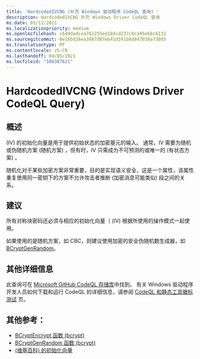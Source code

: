 ```yaml
---
title: 'HardcodedIVCNG (补充 Windows 驱动程序 CodeQL 查询) '
description: HardcodedIVCNG 补充 Windows Driver CodeQL 查询
ms.date: 01/11/2021
ms.localizationpriority: medium
ms.openlocfilehash: c649dadcea762255ed18dcd237c8ca95e68c6132
ms.sourcegitcommit: 0e165d26ea3887d87eb41d591b8d847038a73085
ms.translationtype: MT
ms.contentlocale: zh-CN
ms.lasthandoff: 04/05/2021
ms.locfileid: "106387621"
---
```

# <a name="hardcodedivcng-windows-driver-codeql-query"></a>HardcodedIVCNG (Windows Driver CodeQL Query) 

## <a name="overview"></a>概述

 (IV) 的初始化向量是用于提供初始状态的加密基元的输入。 通常，IV 需要为随机或伪随机方案 (随机方案) ，但有时，IV 只需成为不可预测的或唯一的 (有状态方案) 。

随机化对于某些加密方案非常重要，目的是实现语义安全，这是一个属性，该属性重复使用同一密钥下的方案不允许攻击者推断 (加密消息可能类似) 段之间的关系。

## <a name="recommendation"></a>建议

所有对称块密码还必须与相应的初始化向量（ (IV) 根据所使用的操作模式一起使用。

如果使用的是随机方案，如 CBC，则建议使用加密的安全伪随机数生成器，如 [BCryptGenRandom](https://docs.microsoft.com/windows/win32/api/bcrypt/nf-bcrypt-bcryptgenrandom)。

## <a name="additional-details"></a>其他详细信息

此查询可在 [Microsoft GitHub CodeQL 存储库](https://github.com/microsoft/Windows-Driver-Developer-Supplemental-Tools)中找到。  有关 Windows 驱动程序开发人员如何下载和运行 CodeQL 的详细信息，请参阅 [CodeQL 和静态工具徽标测试](./static-tools-and-codeql.md) 页。

## <a name="additional-references"></a>其他参考：

- [BCryptEncrypt 函数 (bcrypt) ](https://docs.microsoft.com/windows/win32/api/bcrypt/nf-bcrypt-bcryptencrypt)
- [BCryptGenRandom 函数 (bcrypt) ](https://docs.microsoft.com/windows/win32/api/bcrypt/nf-bcrypt-bcryptgenrandom)
- [ (维基百科) 的初始化向量 ](https://en.wikipedia.org/wiki/Initialization_vector)
